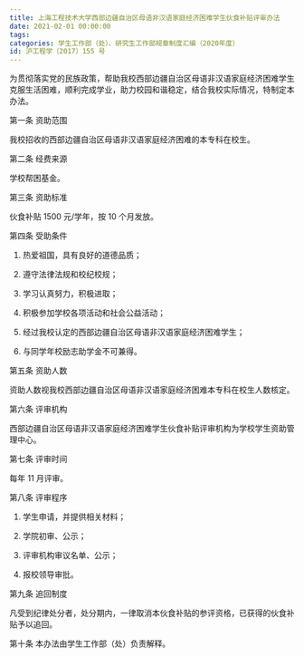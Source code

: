 ```yaml
---
title: 上海工程技术大学西部边疆自治区母语非汉语家庭经济困难学生伙食补贴评审办法
date: 2021-02-01 00:00:00
tags: 
categories: 学生工作部（处）、研究生工作部规章制度汇编（2020年度）
id: 沪工程学〔2017〕155 号
---
```


为贯彻落实党的民族政策，帮助我校西部边疆自治区母语非汉语家庭经济困难学生克服生活困难，顺利完成学业，助力校园和谐稳定，结合我校实际情况，特制定本办法。

第一条 资助范围

我校招收的西部边疆自治区母语非汉语家庭经济困难的本专科在校生。

第二条 经费来源

学校帮困基金。

第三条 资助标准

伙食补贴 1500 元/学年，按 10 个月发放。

第四条 受助条件

1. 热爱祖国，具有良好的道德品质；

2. 遵守法律法规和校纪校规；

3. 学习认真努力，积极进取；

4. 积极参加学校各项活动和社会公益活动；

5. 经过我校认定的西部边疆自治区母语非汉语家庭经济困难学生；

6. 与同学年校励志助学金不可兼得。

第五条 资助人数

资助人数视我校西部边疆自治区母语非汉语家庭经济困难本专科在校生人数核定。

第六条 评审机构

西部边疆自治区母语非汉语家庭经济困难学生伙食补贴评审机构为学校学生资助管理中心。

第七条 评审时间

每年 11 月评审。

第八条 评审程序

1. 学生申请，并提供相关材料；

2. 学院初审、公示；

3. 评审机构审议名单、公示；

4. 报校领导审批。

第九条 追回制度

凡受到纪律处分者，处分期内，一律取消本伙食补贴的参评资格，已获得的伙食补贴予以追回。

第十条 本办法由学生工作部（处）负责解释。
